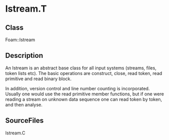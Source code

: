 # Istream.T 
## Class
Foam::Istream

## Description
An Istream is an abstract base class for all input systems
(streams, files, token lists etc).  The basic operations
are construct, close, read token, read primitive and read binary
block.

In addition, version control and line number counting is incorporated.
Usually one would use the read primitive member functions, but if one
were reading a stream on unknown data sequence one can read token by
token, and then analyse.

## SourceFiles
Istream.C


